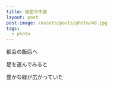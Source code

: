 ```yaml
---
title: 秘密の中庭
layout: post
post-image: /assets/posts/photo/48.jpg
tags:
  - photo
---
```


都会の飯店へ

足を運んでみると

豊かな緑が広がっていた